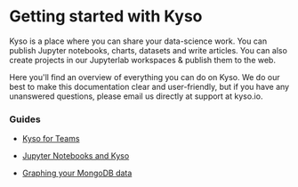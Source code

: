 # Getting started with Kyso

Kyso is a place where you can share your data-science work. You can publish Jupyter notebooks, charts, datasets
and write articles. You can also create projects in our Jupyterlab workspaces & publish them to the web.

Here you'll find an overview of everything you can do on Kyso. We do our best to make this documentation clear and user-friendly, but if you have any unanswered questions, please email us directly at support at kyso.io.

### Guides

- [Kyso for Teams](knowledge-repo/Readme.md)

- [Jupyter Notebooks and Kyso](notebooks-github/Readme.md)

- [Graphing your MongoDB data](mongodb/Readme.md)

